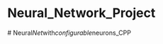 # Neural_Network_Project
#   N e u r a l _ N e t _ w i t h _ c o n f i g u r a b l e _ n e u r o n s _ C P P  
 